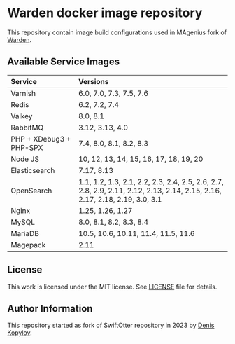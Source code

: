 # Warden docker image repository

This repository contain image build configurations used in MAgenius fork of [Warden](https://github.com/magenius-team/warden).

## Available Service Images

| Service                 | Versions                                                                                                                   |
|:------------------------|:---------------------------------------------------------------------------------------------------------------------------|
| Varnish                 | 6.0, 7.0, 7.3, 7.5, 7.6                                                                                                    |
| Redis                   | 6.2, 7.2, 7.4                                                                                                              |
| Valkey                  | 8.0, 8.1 |
| RabbitMQ                | 3.12, 3.13, 4.0 |
| PHP + XDebug3 + PHP-SPX | 7.4, 8.0, 8.1, 8.2, 8.3                                                                                                    |
| Node JS                 | 10, 12, 13, 14, 15, 16, 17, 18, 19, 20                                                                                     |
| Elasticsearch           | 7.17, 8.13                                                                                                                 |
| OpenSearch              | 1.1, 1.2, 1.3, 2.1, 2.2, 2.3, 2.4, 2.5, 2.6, 2.7, 2.8, 2.9, 2.11, 2.12, 2.13, 2.14, 2.15, 2.16, 2.17, 2.18, 2.19, 3.0, 3.1 |
| Nginx                   | 1.25, 1.26, 1.27                                                                                                           |
| MySQL                   | 8.0, 8.1, 8.2, 8.3, 8.4                                                                                                    |
| MariaDB                 | 10.5, 10.6, 10.11, 11.4, 11.5, 11.6 |
| Magepack                | 2.11                                                                                                                       |

## License

This work is licensed under the MIT license. See [LICENSE](https://github.com/magenius-team/warden-images/blob/main/LICENSE) file for details.

## Author Information

This repository started as fork of SwiftOtter repository in 2023 by [Denis Kopylov](https://magenius.team/).
